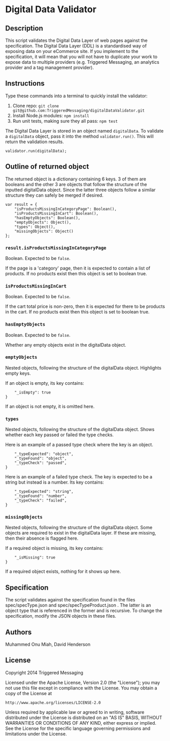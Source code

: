 # Digital Data Validator

## Description

This script validates the Digital Data Layer of web pages against the specification.
The Digital Data Layer (DDL) is a standardised way of exposing data on your eCommerce site. If you implement to the
specification, it will mean that you will not have to duplicate your work to expose data to multiple providers (e.g.
Triggered Messaging, an analytics provider and a tag management provider).


## Instructions

Type these commands into a terminal to quickly install the validator:

1. Clone repo: `git clone git@github.com:TriggeredMessaging/digitalDataValidator.git`
2. Install Node.js modules: `npm install`
3. Run unit tests, making sure they all pass: `npm test`


The Digital Data Layer is stored in an object named `digitalData`. To validate a `digitalData` object, pass it into the
method `validator.run()`. This will return the validation results.

```
validator.run(digitalData);
```


## Outline of returned object

The returned object is a dictionary containing 6 keys. 3 of them are booleans and the other 3 are objects that follow
the structure of the inputted digitalData object. Since the latter three objects follow a similar structure they can
safely be merged if desired.

```
var result = {
    "isProductsMissingInCategoryPage": Boolean(),
    "isProductsMissingInCart": Boolean(),
    "hasEmptyObjects": Boolean(),
    "emptyObjects": Object(),
    "types": Object(),
    "missingObjects": Object()
};
```

### `result.isProductsMissingInCategoryPage`

Boolean. Expected to be `false`.

If the page is a 'category' page, then it is expected to contain a list of products. If no products exist then this
object is set to boolean true.

### `isProductsMissingInCart`

Boolean. Expected to be `false`.

If the cart total price is non-zero, then it is expected for there to be products in the cart. If no products exist then
this object is set to boolean true.

### `hasEmptyObjects`

Boolean. Expected to be `false`.

Whether any empty objects exist in the digitalData object.

### `emptyObjects`

Nested objects, following the structure of the digitalData object. Highlights empty keys.

If an object is empty, its key contains:
```{
    "_isEmpty": true
}
```

If an object is not empty, it is omitted here.

### `types`

Nested objects, following the structure of the digitalData object. Shows whether each key passed or failed the type
checks.

Here is an example of a passed type check where the key is an object.
```{
    "_typeExpected": "object",
    "_typeFound": "object",
    "_typeCheck": "passed",
}
```

Here is an example of a failed type check. The key is expected to be a string but instead is a number. Its key contains:
```{
    "_typeExpected": "string",
    "_typeFound": "number",
    "_typeCheck": "failed",
}
```

### `missingObjects`

Nested objects, following the structure of the digitalData object. Some objects are required to exist in the digitalData
layer. If these are missing, then their absence is flagged here.

If a required object is missing, its key contains:
```{
    "_isMissing": true
}
```

If a required object exists, nothing for it shows up here.


## Specification

The script validates against the specification found in the files spec/specType.json and spec/specTypeProduct.json .
The latter is an object type that is referenced in the former and is recursive. To change the specification, modify the
JSON objects in these files.


## Authors
Muhammed Onu Miah,
David Henderson


## License
Copyright 2014 Triggered Messaging

Licensed under the Apache License, Version 2.0 (the "License");
you may not use this file except in compliance with the License.
You may obtain a copy of the License at

    http://www.apache.org/licenses/LICENSE-2.0

Unless required by applicable law or agreed to in writing, software
distributed under the License is distributed on an "AS IS" BASIS,
WITHOUT WARRANTIES OR CONDITIONS OF ANY KIND, either express or implied.
See the License for the specific language governing permissions and
limitations under the License.



